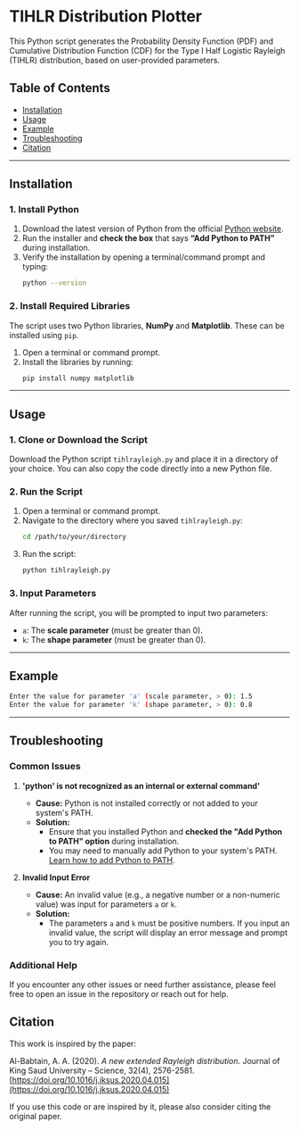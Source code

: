 # TIHLR Distribution Plotter

This Python script generates the Probability Density Function (PDF) and Cumulative Distribution Function (CDF) for the Type I Half Logistic Rayleigh (TIHLR) distribution, based on user-provided parameters.

## Table of Contents
- [Installation](#installation)
- [Usage](#usage)
- [Example](#example)
- [Troubleshooting](#troubleshooting)
- [Citation](#citation)

---

## Installation

### 1. Install Python
1. Download the latest version of Python from the official [Python website](https://www.python.org/downloads/).
2. Run the installer and **check the box** that says **“Add Python to PATH”** during installation.
3. Verify the installation by opening a terminal/command prompt and typing:
    ```bash
    python --version
    ```

### 2. Install Required Libraries
The script uses two Python libraries, **NumPy** and **Matplotlib**. These can be installed using `pip`.

1. Open a terminal or command prompt.
2. Install the libraries by running:
    ```bash
    pip install numpy matplotlib
    ```

---

## Usage

### 1. Clone or Download the Script
Download the Python script `tihlrayleigh.py` and place it in a directory of your choice. You can also copy the code directly into a new Python file.

### 2. Run the Script
1. Open a terminal or command prompt.
2. Navigate to the directory where you saved `tihlrayleigh.py`:
    ```bash
    cd /path/to/your/directory
    ```
3. Run the script:
    ```bash
    python tihlrayleigh.py
    ```

### 3. Input Parameters
After running the script, you will be prompted to input two parameters:
- `a`: The **scale parameter** (must be greater than 0).
- `k`: The **shape parameter** (must be greater than 0).

---

## Example

```bash
Enter the value for parameter 'a' (scale parameter, > 0): 1.5
Enter the value for parameter 'k' (shape parameter, > 0): 0.8
```
---

## Troubleshooting

### Common Issues

1. **'python' is not recognized as an internal or external command'**
   - **Cause:** Python is not installed correctly or not added to your system's PATH.
   - **Solution:** 
     - Ensure that you installed Python and **checked the "Add Python to PATH" option** during installation.
     - You may need to manually add Python to your system's PATH. [Learn how to add Python to PATH](https://docs.python.org/3/using/windows.html#the-full-installer).

2. **Invalid Input Error**
   - **Cause:** An invalid value (e.g., a negative number or a non-numeric value) was input for parameters `a` or `k`.
   - **Solution:** 
     - The parameters `a` and `k` must be positive numbers. If you input an invalid value, the script will display an error message and prompt you to try again.

### Additional Help
If you encounter any other issues or need further assistance, please feel free to open an issue in the repository or reach out for help.

## Citation

This work is inspired by the paper:

Al-Babtain, A. A. (2020). *A new extended Rayleigh distribution*. Journal of King Saud University – Science, 32(4), 2576-2581. [https://doi.org/10.1016/j.jksus.2020.04.015](https://doi.org/10.1016/j.jksus.2020.04.015)

If you use this code or are inspired by it, please also consider citing the original paper.
